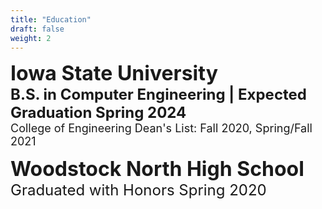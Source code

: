 ```yaml
---
title: "Education"
draft: false
weight: 2
---
```


<p style="text-align:left">
	<font size=6><strong>Iowa State University</strong></font><br>
	<font size=5><strong>B.S. in Computer Engineering | Expected Graduation Spring 2024</strong></font><br>
	<font size=4>College of Engineering Dean's List: Fall 2020, Spring/Fall 2021</font>
</p>

<p style="text-align:left">
	<font size=6><strong>Woodstock North High School</strong></font><br>
	<font size=5>Graduated with Honors Spring 2020</font>
</p>

